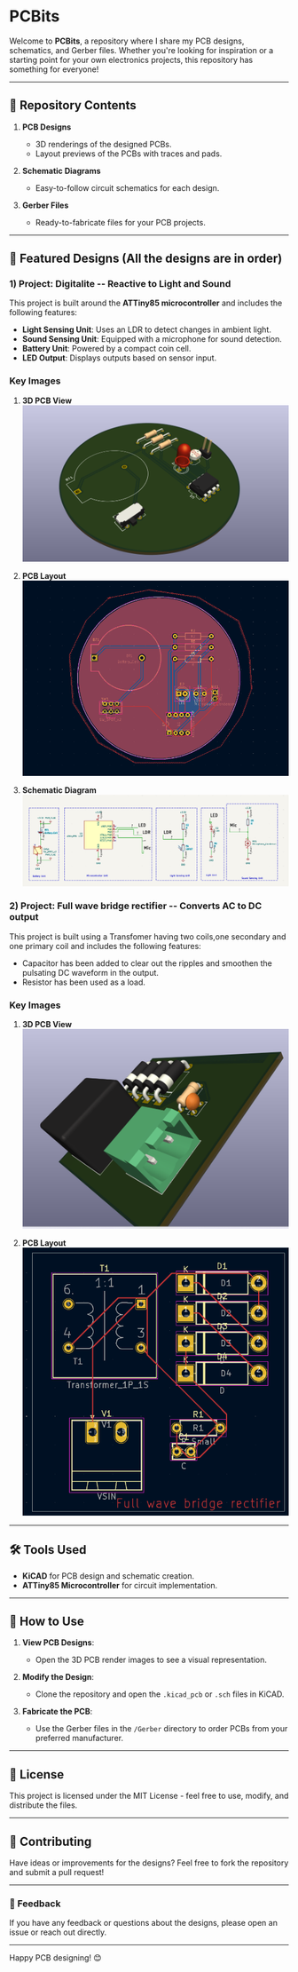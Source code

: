 # PCBits

Welcome to **PCBits**, a repository where I share my PCB designs, schematics, and Gerber files. Whether you're looking for inspiration or a starting point for your own electronics projects, this repository has something for everyone!

---

## 📂 Repository Contents

1. **PCB Designs**
   - 3D renderings of the designed PCBs.
   - Layout previews of the PCBs with traces and pads.
   
2. **Schematic Diagrams**
   - Easy-to-follow circuit schematics for each design.

3. **Gerber Files**
   - Ready-to-fabricate files for your PCB projects.

---

## 🔧 Featured Designs (All the designs are in order)

### **1) Project: Digitalite -- Reactive to Light and Sound**

This project is built around the **ATTiny85 microcontroller** and includes the following features:
- **Light Sensing Unit**: Uses an LDR to detect changes in ambient light.
- **Sound Sensing Unit**: Equipped with a microphone for sound detection.
- **Battery Unit**: Powered by a compact coin cell.
- **LED Output**: Displays outputs based on sensor input.

### Key Images

1. **3D PCB View**  
   ![3D PCB View](./assests/3D.png)

2. **PCB Layout**  
   ![PCB Layout](./assests/pcb_layout.png)

3. **Schematic Diagram**  
   ![Schematic Diagram](./assests/schematic_diagram.png)


### **2) Project: Full wave bridge rectifier -- Converts AC to DC output**

This project is built using a Transfomer having two coils,one secondary and one primary coil and includes the following features:
- Capacitor has been added to clear out the ripples and smoothen the pulsating DC waveform in the output.
- Resistor has been used as a load.

### Key Images

1. **3D PCB View**  
   ![3D PCB View](./assests/PCB_3D_view.png)

2. **PCB Layout**  
   ![PCB Layout](./assests/PCB_footprint_view.png)



---

## 🛠️ Tools Used

- **KiCAD** for PCB design and schematic creation.
- **ATTiny85 Microcontroller** for circuit implementation.

---

## 🚀 How to Use

1. **View PCB Designs**:
   - Open the 3D PCB render images to see a visual representation.
   
2. **Modify the Design**:
   - Clone the repository and open the `.kicad_pcb` or `.sch` files in KiCAD.

3. **Fabricate the PCB**:
   - Use the Gerber files in the `/Gerber` directory to order PCBs from your preferred manufacturer.

---

## 📜 License

This project is licensed under the MIT License - feel free to use, modify, and distribute the files.

---

## 🤝 Contributing

Have ideas or improvements for the designs? Feel free to fork the repository and submit a pull request!

---

### 💬 Feedback

If you have any feedback or questions about the designs, please open an issue or reach out directly.

---

Happy PCB designing! 😊
